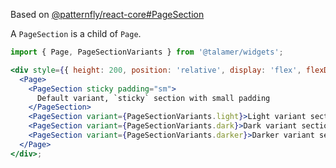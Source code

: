 Based on [@patternfly/react-core#PageSection](http://patternfly-react.surge.sh/patternfly-4/components/page#PageSection)

A `PageSection` is a child of `Page`.

```jsx
import { Page, PageSectionVariants } from '@talamer/widgets';

<div style={{ height: 200, position: 'relative', display: 'flex', flexDirection: 'column' }}>
  <Page>
    <PageSection sticky padding="sm">
      Default variant, `sticky` section with small padding
    </PageSection>
    <PageSection variant={PageSectionVariants.light}>Light variant section</PageSection>
    <PageSection variant={PageSectionVariants.dark}>Dark variant section</PageSection>
    <PageSection variant={PageSectionVariants.darker}>Darker variant section</PageSection>
  </Page>
</div>;
```
